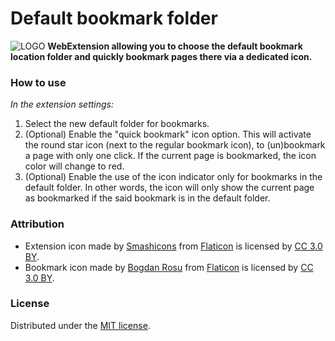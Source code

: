 
# Default bookmark folder

![LOGO](https://github.com/teddy-gustiaux/default-bookmark-folder/raw/master/icons/default-bookmark-folder-24.png)
**WebExtension allowing you to choose the default bookmark location folder and quickly bookmark pages there via a dedicated icon.**

### How to use

*In the extension settings:*

1. Select the new default folder for bookmarks.
2. (Optional) Enable the "quick bookmark" icon option.
This will activate the round star icon (next to the regular bookmark icon), to (un)bookmark a page with only one click. If the current page is bookmarked, the icon color will change to red.  
3. (Optional) Enable the use of the icon indicator only for bookmarks in the default folder.
In other words, the icon will only show the current page as bookmarked if the said bookmark is in the default folder.

### Attribution

- Extension icon made by [Smashicons](https://www.flaticon.com/authors/smashicon) from [Flaticon](www.flaticon.com) is licensed by [CC 3.0 BY](http://creativecommons.org/licenses/by/3.0/).
- Bookmark icon  made by [Bogdan Rosu](https://www.flaticon.com/authors/bogdan-rosu) from [Flaticon](www.flaticon.com) is licensed by [CC 3.0 BY](http://creativecommons.org/licenses/by/3.0/).

### License

Distributed under the [MIT license](http://opensource.org/licenses/MIT).